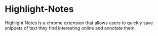 # Highlight-Notes
Highlight Notes is a chrome extension that allows users to quickly save snippets of text they find interesting online and annotate them.

